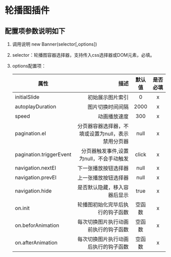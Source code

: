# 轮播图插件
## 配置项参数说明如下

1. 调用说明
   new Banner(selector[,options])

2. selector：轮播图容器选择器，支持传入css选择器或DOM元素，必填。

3. options配置项：

    | 属性               | 描述    |  默认值  |  是否必填  |
    | --------          | -----:  | :----:  |   :----:  |
    | initialSlide      | 初始展示图片索引     |   0    | x  |
    | autoplayDuration        | 图片切换时间间隔      |   2000   | x |
    |    speed     | 动画播放速度      |   300    |   x   |
    | pagination.el       | 分页器容器选择器，不填或设置为null，表示禁用分页器      |   null    |   x   |
    | pagination.triggerEvent        | 分页器触发事件,设置为null，不会手动触发      |   click    |   x   |
    | navigation.nextEl        | 下一张播放按钮选择器      |   null    |   x   |
    | navigation.prevEl        | 上一张播放按钮选择器      |   null    |   x   |
    | navigation.hide        | 是否默认隐藏，移入容器后显示      |   true    |   x   |
    | on.init        | 轮播图初始化完毕后执行的钩子函数      |   空函数    |   x   |
    | on.beforAnimation       | 每次切换图片执行动画前执行的钩子函数      |   空函数    |   x   |
    | on.afterAnimation        | 每次切换图片执行动画后执行的钩子函数      |   空函数    |   x   |

<!-- initialSlide: 0, //初始展示图片索引，默认值0
speed: 300, //动画播放速度，默认值300
autoplayDuration: 3000, //图片切换间隔，默认值3000
pagination: {
    el: null, //分页器选择器，如果为null，则禁用分页器功能
    triggerEvent: 'click' //分页器触发方式，默认为点击触发
},
navigation: {
    nextEl: null,//'.button-next', //下一张按钮
    prevEl: null,//'.button-prev', //上一张按钮
    hide: true //默认隐藏，移入容器后显式
},
on: {
    init: function(examp){}
} -->
